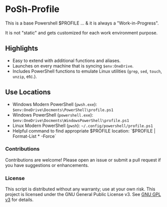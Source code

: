 # PoSh-Profile

This is a base Powershell $PROFILE ... & it is always a "Work-in-Progress". 

It is not "static" and gets customized for each work environment purpose.

## Highlights

- Easy to extend with additional functions and aliases.
- Launches on every machine that is syncing `$env:OneDrive`.
- Includes PowerShell functions to emulate Linux utilities (`grep`, `sed`, `touch`, `unzip`, etc.).

## Use Locations

- Windows Modern PowerShell (`pwsh.exe`): `$env:OneDrive\Docments\PowerShell\profile.ps1`
- Windows PowerShell (`powershell.exe`): `$env:OneDrive\Docments\WindowsPowerShell\profile.ps1`
- Linux Modern PowerShell (`pwsh`): `~/.config/powershell/profile.ps1`
- Helpful command to find appropriate $PROFILE location: `$PROFILE | Format-List * -Force`

### Contributions

Contributions are welcome! Please open an issue or submit a pull request if you have suggestions or enhancements.

### License

This script is distributed without any warranty; use at your own risk.
This project is licensed under the GNU General Public License v3. 
See [GNU GPL v3](https://www.gnu.org/licenses/gpl-3.0.html) for details.
